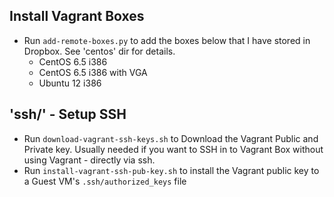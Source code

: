 ## Install Vagrant Boxes

- Run `add-remote-boxes.py` to add the boxes below that I have stored in Dropbox. See 'centos' dir for details.
  - CentOS 6.5 i386 
  - CentOS 6.5 i386 with VGA
  - Ubuntu 12 i386

## 'ssh/' - Setup SSH

- Run `download-vagrant-ssh-keys.sh` to Download the Vagrant Public and Private key. Usually needed if you want to SSH in to Vagrant Box without using Vagrant - directly via ssh.
- Run `install-vagrant-ssh-pub-key.sh` to install the Vagrant public key to a Guest VM's `.ssh/authorized_keys` file
